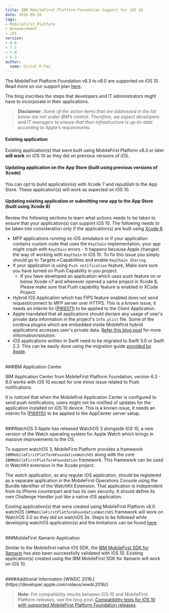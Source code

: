 ```yaml
---
title: IBM MobileFirst Platform Foundation Support for iOS 10
date: 2016-09-16
tags:
- MobileFirst_Platform
- Announcement
- iOS
version:
- 8.0
- 7.1
- 7.0
- 6.3
author: 
  name: Vittal R Pai
---
```

The MobileFirst Platform Foundation v6.3 to v8.0 are supported on iOS 10. Read more on our support plan [here](https://mobilefirstplatform.ibmcloud.com/blog/2016/06/05/support-plan-for-ios-10/).

The blog inscribes the steps that developers and IT administrators might have to incorporate in their applications.

> **Disclaimer:** *Some of the action items that are addressed in the list below are not under IBM’s control. Therefore, we expect developers and IT managers to ensure that their infrastructure is up-to-date according to Apple’s requirements.*

#### **Existing application**
Existing application(s) that were built using MobileFirst Platform v6.3 or later **will work** on iOS 10 as they did on previous versions of iOS.

#### **Updating application on the App Store** (built using previous versions of Xcode)
You can opt to build application(s) with Xcode 7 and republish to the App Store. These application(s) will work as expected on iOS 10.

#### **Updating existing application or submitting new app to the App Store** (built using Xcode 8)
Review the following sections to learn what actions needs to be taken to ensure that your application(s) can support iOS 10. The following needs to be taken into consideration only if the application(s) are built using [Xcode 8](https://developer.apple.com/download).

* MFP applications running on iOS simulators or if your application contains custom code that uses the `KeyChain` implementation, your app might crash with `KeyChain` errors - It happens because Apple changed the way of working with `KeyChain` in iOS 10. To fix this issue you simply should go to Targets->Capabilities and enable `KeyChain Sharing`.
* If your application is using `Push notification` feature, Make sure sure you have turned on Push Capability in you project.
   - If you have developed an application which uses push feature on or below Xcode v7 and whenever opened a same project in Xcode 8, Please make sure that Push capability feature is enabled in XCode Project.
* Hybrid iOS Application which has FIPS feature enabled does not send request/connect to MFP server over HTTPS. This is a known issue, it needs an interim fix ([PI69371](https://www-945.ibm.com/support/fixcentral)) to be applied to the Client Application.
* Apple mandated that all applications should declare any usage of user's private data information in the project's `Info.plist` file. Some of the cordova plugins which are embedded inside Mobilefirst hybrid applications accesses user's private data. [Refer this blog post](https://mobilefirstplatform.ibmcloud.com/blog/2016/10/25/supporting-privacy-changes-in-ios-10) for more information/solution.
* iOS applications written in Swift need to be migrated to Swift 3.0 or Swift 2.3. This can be easily done using the migration guide [provided by Apple](https://swift.org/migration-guide).

<br>
###IBM Application Center

IBM Application Center from MobileFirst Platform Foundation, version 6.3 - 8.0 works with iOS 10 except for one minor issue related to Push notifications.

It is noticed that when the Mobilefirst Application Center is configured to send push notifications, users might not be notified of updates for the application installed on iOS 10 device. This is a known issue, it needs an interim fix ([PI69110](https://www-945.ibm.com/support/fixcentral)) to be applied to the AppCenter server setup.

<br>
###WatchOS 3
Apple has released WatchOS 3 alongside iOS 10, a new version of the Watch operating system for Apple Watch which brings in massive improvements to the OS.

To support watchOS 3, MobileFirst Platform provides a framework `IBMMobileFirstPlatformFoundationWatchOS` along with the core `IBMMobileFirstPlatformFoundation` framework. This framework can be used in WatchKit extension in the Xcode project.

The watch application, as any regular iOS application, should be registered as a separate application in the MobileFirst Operations Console using the Bundle Identifier of the WatchKit Extension. That application is independent from its iPhone counterpart and has its own security. It should define its own Challenge Handler just like a native iOS application.

Existing application(s) that were created using MobileFirst Platform v8.0 watchOS `IBMMobileFirstPlatformFoundationWatchOS` framework will work on WatchOS 3.0 as they did on watchOS 2e.
Steps to be followed while developing watchOS application(s) and the limitations can be found [here](https://mobilefirstplatform.ibmcloud.com/tutorials/en/foundation/8.0/application-development/watchos)

<br>
###MobileFirst Xamarin Application

Similar to the Mobilefirst native iOS SDK, the [IBM MobileFirst SDK for Xamarin](https://components.xamarin.com/view/ibm-worklight?version=8.0.0.1) has also been successfully validated with iOS 10. Existing application(s) created using the IBM MobileFirst SDK for Xamarin will work on iOS 10.

<br>
####Additional Information
[WWDC 2016.](https://developer.apple.com/videos/wwdc2016/)

> **Note:** For compatibility results between iOS 10 and MobileFirst Platform releases, see the blog post: [Compatibility tests for iOS 10 with supported MobileFirst Platform Foundation releases]({{site.baseurl}}/blog/2016/07/01/compatibility-tests-for-ios-10/).
